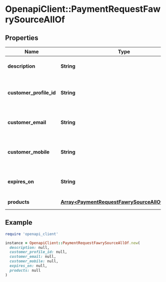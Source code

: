 # OpenapiClient::PaymentRequestFawrySourceAllOf

## Properties

| Name | Type | Description | Notes |
| ---- | ---- | ----------- | ----- |
| **description** | **String** | The payment description. |  |
| **customer_profile_id** | **String** | The customer&#39;s id within merchant&#39;s system. | [optional] |
| **customer_email** | **String** | The customer&#39;s email address. |  |
| **customer_mobile** | **String** | The customer&#39;s mobile phone number. |  |
| **expires_on** | **String** | The date on which the payment expires. | [optional] |
| **products** | [**Array&lt;PaymentRequestFawrySourceAllOfProducts&gt;**](PaymentRequestFawrySourceAllOfProducts.md) | List of Products |  |

## Example

```ruby
require 'openapi_client'

instance = OpenapiClient::PaymentRequestFawrySourceAllOf.new(
  description: null,
  customer_profile_id: null,
  customer_email: null,
  customer_mobile: null,
  expires_on: null,
  products: null
)
```

